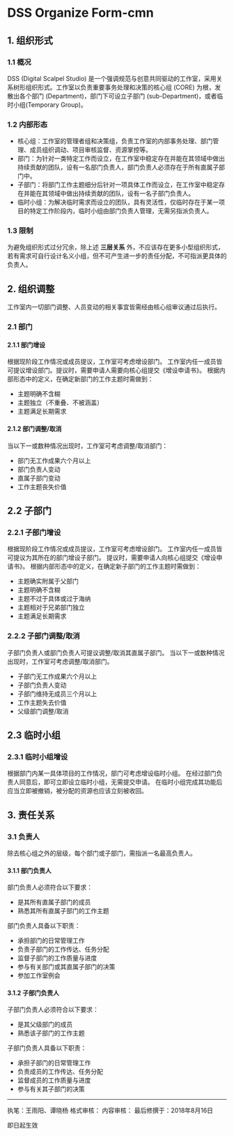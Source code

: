 # DSS Organize Form-cmn

## 1. 组织形式
### 1.1 概况
DSS (Digital Scalpel Studio) 是一个强调规范与创意共同驱动的工作室，采用关系树形组织形式。工作室以负责重要事务处理和决策的核心组 (CORE) 为根，发散出各个部门 (Department)，部门下可设立子部门 (sub-Department)，或者临时小组(Temporary Group)。
### 1.2 内部形态
* 核心组：工作室的管理者组和决策组，负责工作室的内部事务处理、部门管理、成员组织调动、项目审核监督、资源掌控等。
* 部门：为针对一类特定工作而设立，在工作室中稳定存在并能在其领域中做出持续贡献的团队，设有一名部门负责人，部门负责人必须存在于所有直属子部门中。
* 子部门：将部门工作主题细分后针对一项具体工作而设立，在工作室中稳定存在并能在其领域中做出持续贡献的团队，设有一名子部门负责人。
* 临时小组：为解决临时需求而设立的团队，具有灵活性，仅临时存在于某一项目的特定工作阶段内，临时小组由部门负责人管理，无需另指派负责人。
### 1.3 限制
为避免组织形式过分冗余，除上述 **三层关系** 外，不应该存在更多小型组织形式，若有需求可自行设计名义小组，但不可产生进一步的责任分配，不可指派更具体的负责人。

## 2. 组织调整
工作室内一切部门调整、人员变动的相关事宜皆需经由核心组审议通过后执行。
### 2.1 部门
#### 2.1.1 部门增设
根据现阶段工作情况或成员提议，工作室可考虑增设部门。
工作室内任一成员皆可提议增设部门。提议时，需要申请人需要向核心组提交《增设申请书》。
根据内部形态中的定义，在确定新部门的工作主题时需做到：

* 主题明确不含糊
* 主题独立（不重叠、不被涵盖）
* 主题满足长期需求

#### 2.1.2 部门调整/取消
当以下一或数种情况出现时，工作室可考虑调整/取消部门：

* 部门无工作成果六个月以上
* 部门负责人变动
* 直属子部门变动
* 工作主题丧失价值

## 2.2 子部门
### 2.2.1 子部门增设
根据现阶段工作情况或成员提议，工作室可考虑增设部门。
工作室内任一成员皆可提议为其所在的部门增设子部门。
提议时，需要申请人向核心组提交《增设申请书》。
根据内部形态中的定义，在确定新子部门的工作主题时需做到：

* 主题确实附属于父部门
* 主题明确不含糊
* 主题不过于具体或过于海纳
* 主题相对于兄弟部门独立
* 主题满足长期需求

### 2.2.2 子部门调整/取消
子部门负责人或部门负责人可提议调整/取消其直属子部门。
当以下一或数种情况出现时，工作室可考虑调整/取消部门。

- 子部门无工作成果六个月以上
- 子部门负责人变动
- 子部门维持无成员三个月以上
- 工作主题失去价值
- 父级部门调整/取消

## 2.3 临时小组
### 2.3.1 临时小组增设
根据部门内某一具体项目的工作情况，部门可考虑增设临时小组。
在经过部门负责人同意后，即可立即设立临时小组，无需提交申请。
在临时小组完成其功能后应当立即被撤销，被分配的资源也应该立刻被收回。

## 3. 责任关系
### 3.1 负责人
除去核心组之外的层级，每个部门或子部门，需指派一名最高负责人。

#### 3.1.1 部门负责人
部门负责人必须符合以下要求：
- 是其所有直属子部门的成员
- 熟悉其所有直属子部门的工作主题

部门负责人具备以下职责：
- 承担部门的日常管理工作
- 负责子部门的工作传达、任务分配
- 监督子部门的工作质量与进度
- 参与有关部门或其直属子部门的决策
- 参加工作室例会

#### 3.1.2 子部门负责人
子部门负责人必须符合以下要求：
- 是其父级部门的成员
- 熟悉该子部门的工作主题

子部门负责人具备以下职责：
- 承担子部门的日常管理工作
- 负责成员的工作传达、任务分配
- 监督成员的工作质量与进度
- 参与有关其子部门的决策

- - - -

执笔：王雨阳、谭晓杨
格式审核：
内容审核：
最后修撰于：2018年8月16日

即日起生效
